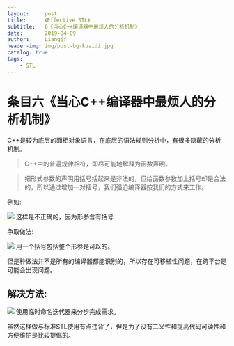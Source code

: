```yaml
---
layout:     post                  
title:      《Effective STL》         
subtitle:   6《当心C++编译器中最烦人的分析机制》
date:       2019-04-09          
author:     Liangjf                  
header-img: img/post-bg-kuaidi.jpg
catalog: true                      
tags:                       
    - STL
---
```


# 条目六《当心C++编译器中最烦人的分析机制》

C++是较为底层的面相对象语言，在底层的语法规则分析中，有很多隐藏的分析机制。

> C++中的普遍规律相符，即尽可能地解释为函数声明。

> 把形式参数的声明用括号括起来是非法的，但给函数参数加上括号却是合法的，所以通过增加一对括号，我们强迫编译器按我们的方式来工作。

例如:

![](file:///storage/emulated/0/Pictures/Screenshots/IMG_20181223_210753.jpg)
这样是不正确的，因为形参含有括号

争取做法:

![](file:///storage/emulated/0/Pictures/Screenshots/IMG_20181223_210929.jpg)
用一个括号包括整个形参是可以的。

但是种做法并不是所有的编译器都能识别的，所以存在可移植性问题，在跨平台是可能会出现问题。

## 解决方法:

![](file:///storage/emulated/0/Pictures/Screenshots/IMG_20181223_211533.jpg)
使用临时命名迭代器来分步完成需求。

虽然这样做与标准STL使用有点违背了，但是为了没有二义性和提高代码可读性和方便维护是比较提倡的。
